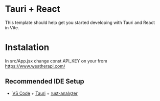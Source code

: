 # Tauri + React

This template should help get you started developing with Tauri and React in Vite.

# Instalation

In src/App.jsx change const API_KEY on your from https://www.weatherapi.com/

## Recommended IDE Setup

- [VS Code](https://code.visualstudio.com/) + [Tauri](https://marketplace.visualstudio.com/items?itemName=tauri-apps.tauri-vscode) + [rust-analyzer](https://marketplace.visualstudio.com/items?itemName=rust-lang.rust-analyzer)
